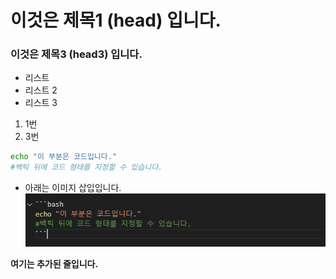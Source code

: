# 이것은 제목1 (head) 입니다.
### 이것은 제목3 (head3) 입니다.

- 리스트
- 리스트 2
- 리스트 3

1. 1번
2. 3번

```bash
echo "이 부분은 코드입니다."
#백틱 뒤에 코드 형태를 지정할 수 있습니다.
```

- 아래는 이미지 삽입입니다.
![](이미지%203.png)

**여기는 추가된 줄입니다.**